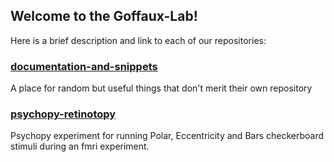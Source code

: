 ## Welcome to the Goffaux-Lab!

Here is a brief description and link to each of our repositories: 

### [documentation-and-snippets](https://github.com/Goffaux-Lab/documentation-and-snippets)
A place for random but useful things that don't merit their own repository

### [psychopy-retinotopy](https://github.com/Goffaux-Lab/psychopy-retinotopy)
Psychopy experiment for running Polar, Eccentricity and Bars checkerboard
stimuli during an fmri experiment.

